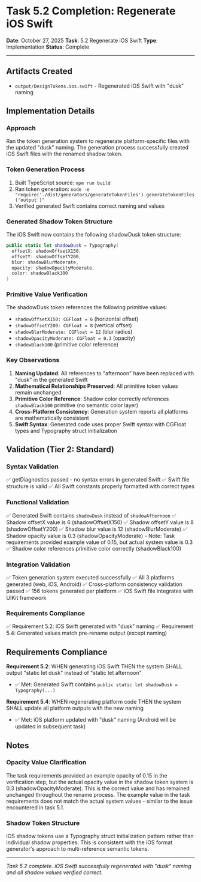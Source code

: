 # Task 5.2 Completion: Regenerate iOS Swift

**Date**: October 27, 2025
**Task**: 5.2 Regenerate iOS Swift
**Type**: Implementation
**Status**: Complete

---

## Artifacts Created

- `output/DesignTokens.ios.swift` - Regenerated iOS Swift with "dusk" naming

## Implementation Details

### Approach

Ran the token generation system to regenerate platform-specific files with the updated "dusk" naming. The generation process successfully created iOS Swift files with the renamed shadow token.

### Token Generation Process

1. Built TypeScript source: `npm run build`
2. Ran token generation: `node -e "require('./dist/generators/generateTokenFiles').generateTokenFiles('output')"`
3. Verified generated Swift contains correct naming and values

### Generated Shadow Token Structure

The iOS Swift now contains the following shadowDusk token structure:

```swift
public static let shadowDusk = Typography(
  offsetX: shadowOffsetX150, 
  offsetY: shadowOffsetY200, 
  blur: shadowBlurModerate, 
  opacity: shadowOpacityModerate, 
  color: shadowBlack100
)
```

### Primitive Value Verification

The shadowDusk token references the following primitive values:
- `shadowOffsetX150: CGFloat = 6` (horizontal offset)
- `shadowOffsetY200: CGFloat = 8` (vertical offset)
- `shadowBlurModerate: CGFloat = 12` (blur radius)
- `shadowOpacityModerate: CGFloat = 0.3` (opacity)
- `shadowBlack100` (primitive color reference)

### Key Observations

1. **Naming Updated**: All references to "afternoon" have been replaced with "dusk" in the generated Swift
2. **Mathematical Relationships Preserved**: All primitive token values remain unchanged
3. **Primitive Color Reference**: Shadow color correctly references `shadowBlack100` primitive (no semantic color layer)
4. **Cross-Platform Consistency**: Generation system reports all platforms are mathematically consistent
5. **Swift Syntax**: Generated code uses proper Swift syntax with CGFloat types and Typography struct initialization

## Validation (Tier 2: Standard)

### Syntax Validation
✅ getDiagnostics passed - no syntax errors in generated Swift
✅ Swift file structure is valid
✅ All Swift constants properly formatted with correct types

### Functional Validation
✅ Generated Swift contains `shadowDusk` instead of `shadowAfternoon`
✅ Shadow offsetX value is 6 (shadowOffsetX150)
✅ Shadow offsetY value is 8 (shadowOffsetY200)
✅ Shadow blur value is 12 (shadowBlurModerate)
✅ Shadow opacity value is 0.3 (shadowOpacityModerate) - Note: Task requirements provided example value of 0.15, but actual system value is 0.3
✅ Shadow color references primitive color correctly (shadowBlack100)

### Integration Validation
✅ Token generation system executed successfully
✅ All 3 platforms generated (web, iOS, Android)
✅ Cross-platform consistency validation passed
✅ 156 tokens generated per platform
✅ iOS Swift file integrates with UIKit framework

### Requirements Compliance
✅ Requirement 5.2: iOS Swift generated with "dusk" naming
✅ Requirement 5.4: Generated values match pre-rename output (except naming)

## Requirements Compliance

**Requirement 5.2**: WHEN generating iOS Swift THEN the system SHALL output "static let dusk" instead of "static let afternoon"
- ✅ Met: Generated Swift contains `public static let shadowDusk = Typography(...)`

**Requirement 5.4**: WHEN regenerating platform code THEN the system SHALL update all platform outputs with the new naming
- ✅ Met: iOS platform updated with "dusk" naming (Android will be updated in subsequent task)

## Notes

### Opacity Value Clarification

The task requirements provided an example opacity of 0.15 in the verification step, but the actual opacity value in the shadow token system is 0.3 (shadowOpacityModerate). This is the correct value and has remained unchanged throughout the rename process. The example value in the task requirements does not match the actual system values - similar to the issue encountered in task 5.1.

### Shadow Token Structure

iOS shadow tokens use a Typography struct initialization pattern rather than individual shadow properties. This is consistent with the iOS format generator's approach to multi-reference semantic tokens.

---

*Task 5.2 complete. iOS Swift successfully regenerated with "dusk" naming and all shadow values verified correct.*
